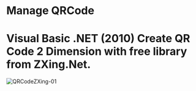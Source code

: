 # Manage QRCode
# Visual Basic .NET (2010) Create QR Code 2 Dimension with free library from ZXing.Net.


![QRCodeZXing-01](https://github.com/thongkorn/ManageQRCode/assets/27464308/88ec6f5c-b5c6-453f-aaf4-d81e36fe35d2)
